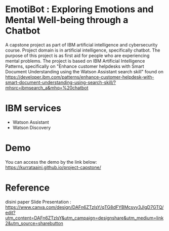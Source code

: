 # EmotiBot : Exploring Emotions and Mental Well-being through a Chatbot
A capstone project as part of IBM artificial intelligence and cybersecurity course. Project domain is in artificial intelligence, specifically chatbot. The purpose of this project is as first aid for people who are experiencing mental problems. The project is based on IBM Artificial Intelligence Patterns, specifically on "Enhance customer helpdesks with Smart Document Understanding using the Watson Assistant search skill" found on https://developer.ibm.com/patterns/enhance-customer-helpdesk-with-smart-document-understanding-using-search-skill/?mhsrc=ibmsearch_a&mhq=%20chatbot

# IBM services
- Watson Assistant
- Watson Discovery

# Demo
You can access the demo by the link below:
https://kurrataaini.github.io/project-capstone/

# Reference
disini paper
Slide Presentation : https://www.canva.com/design/DAFn6ZTzlsY/qTG8dFYBMcsyy3JlgD7GTQ/edit?utm_content=DAFn6ZTzlsY&utm_campaign=designshare&utm_medium=link2&utm_source=sharebutton
